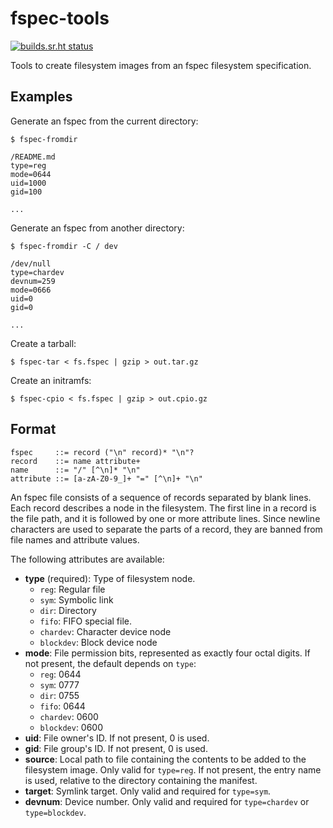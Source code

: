 # fspec-tools

[![builds.sr.ht status](https://builds.sr.ht/~ach/fspec-tools/commits.svg)](https://builds.sr.ht/~ach/fspec-tools/commits)

Tools to create filesystem images from an fspec filesystem specification.


## Examples


Generate an fspec from the current directory:

```
$ fspec-fromdir

/README.md
type=reg
mode=0644
uid=1000
gid=100

...
```

Generate an fspec from another directory:

```
$ fspec-fromdir -C / dev

/dev/null
type=chardev
devnum=259
mode=0666
uid=0
gid=0

...

```

Create a tarball:

```
$ fspec-tar < fs.fspec | gzip > out.tar.gz
```

Create an initramfs:

```
$ fspec-cpio < fs.fspec | gzip > out.cpio.gz
```

## Format

```
fspec     ::= record ("\n" record)* "\n"?
record    ::= name attribute+
name      ::= "/" [^\n]* "\n"
attribute ::= [a-zA-Z0-9_]+ "=" [^\n]+ "\n"
```

An fspec file consists of a sequence of records separated by blank
lines. Each record describes a node in the filesystem.  The first
line in a record is the file path, and it is followed by one or
more attribute lines. Since newline characters are used to separate
the parts of a record, they are banned from file names and attribute
values.

The following attributes are available:

- **type** (required): Type of filesystem node.
  * `reg`: Regular file
  * `sym`: Symbolic link
  * `dir`: Directory
  * `fifo`: FIFO special file.
  * `chardev`: Character device node
  * `blockdev`: Block device node
- **mode**: File permission bits, represented as exactly four
  octal digits. If not present, the default depends on `type`:
  * `reg`: 0644
  * `sym`: 0777
  * `dir`: 0755
  * `fifo`: 0644
  * `chardev`: 0600
  * `blockdev`: 0600
- **uid**: File owner's ID. If not present, 0 is used.
- **gid**: File group's ID. If not present, 0 is used.
- **source**: Local path to file containing the contents to be
  added to the filesystem image. Only valid for `type=reg`. If not
  present, the entry name is used, relative to the directory
  containing the manifest.
- **target**: Symlink target. Only valid and required for `type=sym`.
- **devnum**: Device number. Only valid and required for
  `type=chardev` or `type=blockdev`.
